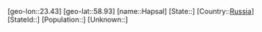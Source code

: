 ﻿---
location: [58.93,23.43]
type: City
tags:
- geo/City


SpocWebEntityId: 30766
isDeleted: false
confidential: public

---
[geo-lon::23.43]
[geo-lat::58.93]
[name::Hapsal]
[State::]
[Country::[Russia](geo/Continent/Europe/Russia.md)]
[StateId::]
[Population::]
[Unknown::]

